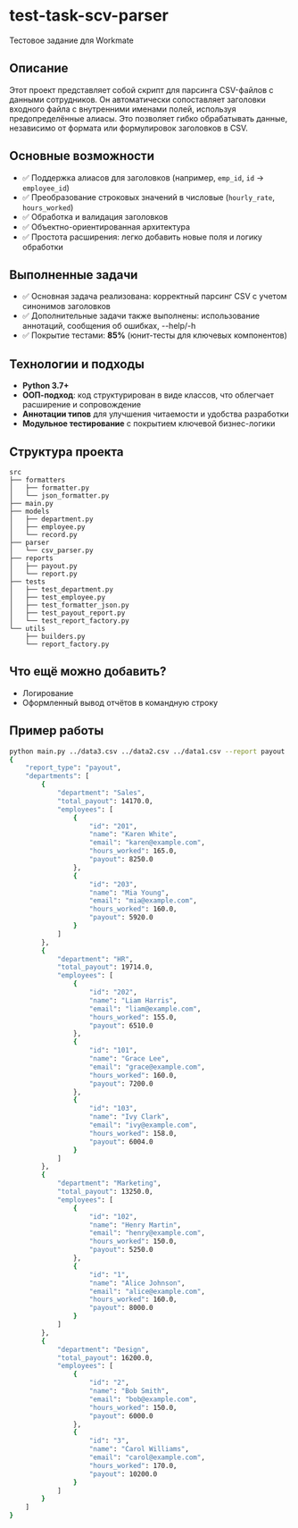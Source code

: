 # test-task-scv-parser
Тестовое задание для Workmate


## Описание

Этот проект представляет собой скрипт для парсинга CSV-файлов с данными сотрудников. Он автоматически сопоставляет заголовки входного файла с внутренними именами полей, используя предопределённые алиасы. Это позволяет гибко обрабатывать данные, независимо от формата или формулировок заголовков в CSV.

## Основные возможности

- ✅ Поддержка алиасов для заголовков (например, `emp_id`, `id` → `employee_id`)
- ✅ Преобразование строковых значений в числовые (`hourly_rate`, `hours_worked`)
- ✅ Обработка и валидация заголовков
- ✅ Объектно-ориентированная архитектура
- ✅ Простота расширения: легко добавить новые поля и логику обработки

## Выполненные задачи

- ✅ Основная задача реализована: корректный парсинг CSV с учетом синонимов заголовков
- ✅ Дополнительные задачи также выполнены: использование аннотаций, сообщения об ошибках, --help/-h
- ✅ Покрытие тестами: **85%** (юнит-тесты для ключевых компонентов)

## Технологии и подходы

- **Python 3.7+**
- **ООП-подход**: код структурирован в виде классов, что облегчает расширение и сопровождение
- **Аннотации типов** для улучшения читаемости и удобства разработки
- **Модульное тестирование** с покрытием ключевой бизнес-логики

## Структура проекта
```
src
├── formatters
│   ├── formatter.py
│   └── json_formatter.py
├── main.py
├── models
│   ├── department.py
│   ├── employee.py
│   └── record.py
├── parser
│   └── csv_parser.py
├── reports
│   ├── payout.py
│   └── report.py
├── tests
│   ├── test_department.py
│   ├── test_employee.py
│   ├── test_formatter_json.py
│   ├── test_payout_report.py
│   └── test_report_factory.py
└── utils
    ├── builders.py
    └── report_factory.py
```
## Что ещё можно добавить?

- Логирование
- Оформленный вывод отчётов в командную строку


## Пример работы

```bash
python main.py ../data3.csv ../data2.csv ../data1.csv --report payout
{
    "report_type": "payout",
    "departments": [
        {
            "department": "Sales",
            "total_payout": 14170.0,
            "employees": [
                {
                    "id": "201",
                    "name": "Karen White",
                    "email": "karen@example.com",
                    "hours_worked": 165.0,
                    "payout": 8250.0
                },
                {
                    "id": "203",
                    "name": "Mia Young",
                    "email": "mia@example.com",
                    "hours_worked": 160.0,
                    "payout": 5920.0
                }
            ]
        },
        {
            "department": "HR",
            "total_payout": 19714.0,
            "employees": [
                {
                    "id": "202",
                    "name": "Liam Harris",
                    "email": "liam@example.com",
                    "hours_worked": 155.0,
                    "payout": 6510.0
                },
                {
                    "id": "101",
                    "name": "Grace Lee",
                    "email": "grace@example.com",
                    "hours_worked": 160.0,
                    "payout": 7200.0
                },
                {
                    "id": "103",
                    "name": "Ivy Clark",
                    "email": "ivy@example.com",
                    "hours_worked": 158.0,
                    "payout": 6004.0
                }
            ]
        },
        {
            "department": "Marketing",
            "total_payout": 13250.0,
            "employees": [
                {
                    "id": "102",
                    "name": "Henry Martin",
                    "email": "henry@example.com",
                    "hours_worked": 150.0,
                    "payout": 5250.0
                },
                {
                    "id": "1",
                    "name": "Alice Johnson",
                    "email": "alice@example.com",
                    "hours_worked": 160.0,
                    "payout": 8000.0
                }
            ]
        },
        {
            "department": "Design",
            "total_payout": 16200.0,
            "employees": [
                {
                    "id": "2",
                    "name": "Bob Smith",
                    "email": "bob@example.com",
                    "hours_worked": 150.0,
                    "payout": 6000.0
                },
                {
                    "id": "3",
                    "name": "Carol Williams",
                    "email": "carol@example.com",
                    "hours_worked": 170.0,
                    "payout": 10200.0
                }
            ]
        }
    ]
}
```